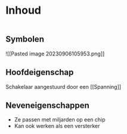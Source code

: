 # Inhoud

```toc
```

## Symbolen

![[Pasted image 20230906105953.png]]

## Hoofdeigenschap
Schakelaar aangestuurd door een [[Spanning]] 

## Neveneigenschappen
- Ze passen met miljarden op een chip
- Kan ook werken als een versterker